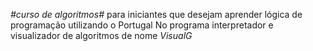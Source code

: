 _#curso de algoritmos#_ para iniciantes que desejam aprender lógica de programação utilizando o Portugal No programa interpretador e visualizador de algoritmos de nome _*VisualG*_
